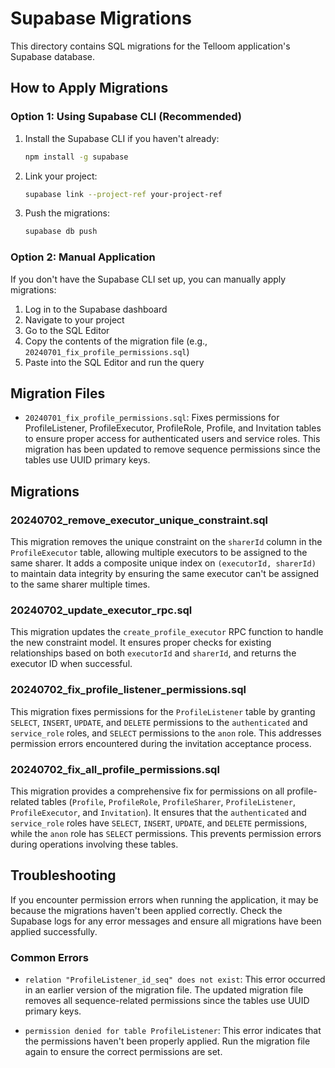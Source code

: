 # Supabase Migrations

This directory contains SQL migrations for the Telloom application's Supabase database.

## How to Apply Migrations

### Option 1: Using Supabase CLI (Recommended)

1. Install the Supabase CLI if you haven't already:
   ```bash
   npm install -g supabase
   ```

2. Link your project:
   ```bash
   supabase link --project-ref your-project-ref
   ```

3. Push the migrations:
   ```bash
   supabase db push
   ```

### Option 2: Manual Application

If you don't have the Supabase CLI set up, you can manually apply migrations:

1. Log in to the Supabase dashboard
2. Navigate to your project
3. Go to the SQL Editor
4. Copy the contents of the migration file (e.g., `20240701_fix_profile_permissions.sql`)
5. Paste into the SQL Editor and run the query

## Migration Files

- `20240701_fix_profile_permissions.sql`: Fixes permissions for ProfileListener, ProfileExecutor, ProfileRole, Profile, and Invitation tables to ensure proper access for authenticated users and service roles. This migration has been updated to remove sequence permissions since the tables use UUID primary keys.

## Migrations

### 20240702_remove_executor_unique_constraint.sql
This migration removes the unique constraint on the `sharerId` column in the `ProfileExecutor` table, allowing multiple executors to be assigned to the same sharer. It adds a composite unique index on `(executorId, sharerId)` to maintain data integrity by ensuring the same executor can't be assigned to the same sharer multiple times.

### 20240702_update_executor_rpc.sql
This migration updates the `create_profile_executor` RPC function to handle the new constraint model. It ensures proper checks for existing relationships based on both `executorId` and `sharerId`, and returns the executor ID when successful.

### 20240702_fix_profile_listener_permissions.sql
This migration fixes permissions for the `ProfileListener` table by granting `SELECT`, `INSERT`, `UPDATE`, and `DELETE` permissions to the `authenticated` and `service_role` roles, and `SELECT` permissions to the `anon` role. This addresses permission errors encountered during the invitation acceptance process.

### 20240702_fix_all_profile_permissions.sql
This migration provides a comprehensive fix for permissions on all profile-related tables (`Profile`, `ProfileRole`, `ProfileSharer`, `ProfileListener`, `ProfileExecutor`, and `Invitation`). It ensures that the `authenticated` and `service_role` roles have `SELECT`, `INSERT`, `UPDATE`, and `DELETE` permissions, while the `anon` role has `SELECT` permissions. This prevents permission errors during operations involving these tables.

## Troubleshooting

If you encounter permission errors when running the application, it may be because the migrations haven't been applied correctly. Check the Supabase logs for any error messages and ensure all migrations have been applied successfully.

### Common Errors

- `relation "ProfileListener_id_seq" does not exist`: This error occurred in an earlier version of the migration file. The updated migration file removes all sequence-related permissions since the tables use UUID primary keys.

- `permission denied for table ProfileListener`: This error indicates that the permissions haven't been properly applied. Run the migration file again to ensure the correct permissions are set. 